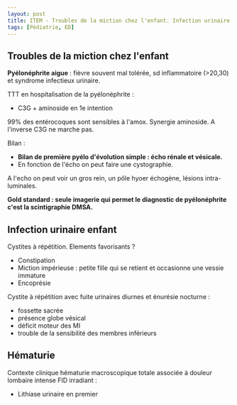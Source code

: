 ```yaml
---
layout: post
title: ITEM - Troubles de la miction chez l'enfant. Infection urinaire chez l'enfant. Hématurie (enfant)
tags: [Pédiatrie, ED]
---
```


## Troubles de la miction chez l'enfant

**Pyélonéphrite aigue** :
fièvre souvent mal tolérée, sd inflammatoire (>20,30) et syndrome infectieux urinaire.

TTT en hospitalisation de la pyélonéphrite :
- C3G + aminoside en 1e intention

99% des entérocoques sont sensibles à l'amox. Synergie aminoside. A l'inverse C3G ne marche pas.

Bilan :
- **Bilan de première pyélo d'évolution simple : écho rénale et vésicale.**
- En fonction de l'écho on peut faire une cystographie.

A l'echo on peut voir un gros rein, un pôle hyoer échogène, lésions intra-luminales.

**Gold standard : seule imagerie qui permet le diagnostic de pyélonéphrite c'est la scintigraphie DMSA.**

## Infection urinaire enfant

Cystites à répétition. Elements favorisants ?
- Constipation
- Miction impérieuse : petite fille qui se retient et occasionne une vessie immature
- Encoprésie

Cystite à répétition avec fuite urinaires diurnes et énurésie nocturne :
- fossette sacrée
- présence globe vésical
- déficit moteur des MI
- trouble de la sensibilité des membres inférieurs

## Hématurie

Contexte clinique hématurie macroscopique totale associée à douleur lombaire intense FID irradiant :
- Lithiase urinaire en premier
